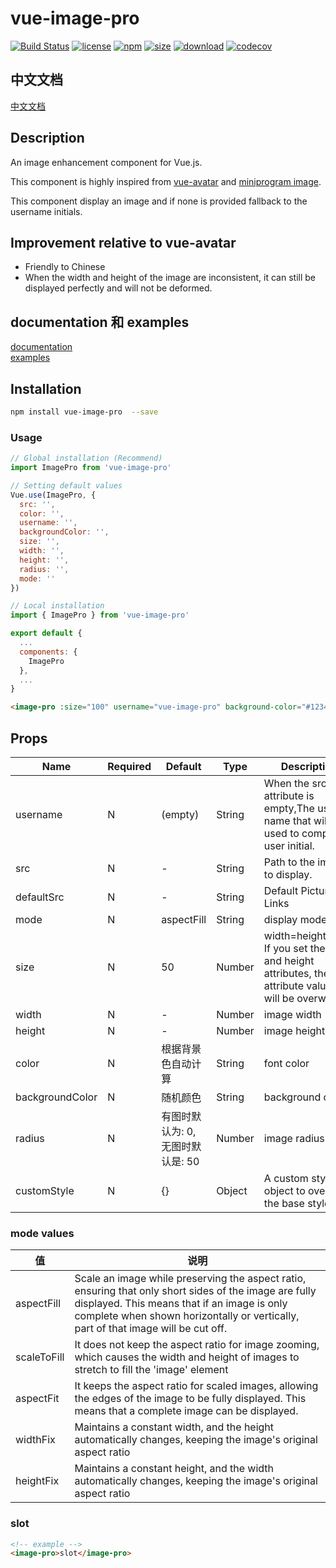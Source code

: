 # vue-image-pro

[![Build Status](https://www.travis-ci.org/dream2023/vue-image-pro.svg?branch=master)](https://www.travis-ci.org/dream2023/vue-image-pro)
[![license](https://img.shields.io/npm/l/vue-image-pro.svg)](https://dream2023.github.io/vue-image-pro/)
[![npm](https://img.shields.io/npm/v/vue-image-pro.svg)](https://www.npmjs.com/package/vue-image-pro)
[![size](https://img.shields.io/bundlephobia/minzip/vue-image-pro.svg)](https://www.npmjs.com/package/vue-image-pro)
[![download](https://img.shields.io/npm/dw/vue-image-pro.svg)](https://npmcharts.com/compare/vue-image-pro?minimal=true)
[![codecov](https://codecov.io/gh/dream2023/vue-image-pro/branch/master/graph/badge.svg)](https://codecov.io/gh/dream2023/vue-image-pro)

## 中文文档

[中文文档](./README.zh-CH.md)

## Description

An image enhancement component for Vue.js.

This component is highly inspired from [vue-avatar](https://github.com/eliep/vue-avatar) and [miniprogram image](https://developers.weixin.qq.com/miniprogram/dev/component/image.html).

This component display an image and if none is provided fallback to the username initials.

## Improvement relative to vue-avatar

- Friendly to Chinese
- When the width and height of the image are inconsistent, it can still be displayed perfectly and will not be deformed.

## documentation 和 examples

[documentation](https://dream2023.github.io/vue-image-pro/)
<br />
[examples](https://jsfiddle.net/zhangchaojie/qtax1kdr/)

## Installation

```bash
npm install vue-image-pro  --save
```

### Usage

```js
// Global installation (Recommend)
import ImagePro from 'vue-image-pro'

// Setting default values
Vue.use(ImagePro, {
  src: '',
  color: '',
  username: '',
  backgroundColor: '',
  size: '',
  width: '',
  height: '',
  radius: '',
  mode: ''
})
```

```js
// Local installation
import { ImagePro } from 'vue-image-pro'

export default {
  ...
  components: {
    ImagePro
  },
  ...
}
```

```html
<image-pro :size="100" username="vue-image-pro" background-color="#123456" />
```

## Props

| Name            | Required | Default                           | Type   | Description                                                                                                   |
| --------------- | -------- | --------------------------------- | ------ | ------------------------------------------------------------------------------------------------------------- |
| username        | N        | (empty)                           | String | When the src attribute is empty,The user name that will be used to compute user initial.                      |
| src             | N        | -                                 | String | Path to the image to display.                                                                                 |
| defaultSrc      | N        | -                                 | String | Default Picture Links                                                                                         |
| mode            | N        | aspectFill                        | String | display mode                                                                                                  |
| size            | N        | 50                                | Number | width=height=size, If you set the width and height attributes, the size attribute values will be overwritten. |
| width           | N        | -                                 | Number | image width                                                                                                   |
| height          | N        | -                                 | Number | image height                                                                                                  |
| color           | N        | 根据背景色自动计算                | String | font color                                                                                                    |
| backgroundColor | N        | 随机颜色                          | String | background color                                                                                              |
| radius          | N        | 有图时默认为: 0, 无图时默认是: 50 | Number | image radius                                                                                                  |
| customStyle     | N        | {}                                | Object | A custom style object to override the base styles                                                             |

### mode values

| 值          | 说明                                                                                                                                                                                                                                       |
| ----------- | ------------------------------------------------------------------------------------------------------------------------------------------------------------------------------------------------------------------------------------------ |
| aspectFill  | Scale an image while preserving the aspect ratio, ensuring that only short sides of the image are fully displayed. This means that if an image is only complete when shown horizontally or vertically, part of that image will be cut off. |
| scaleToFill | It does not keep the aspect ratio for image zooming, which causes the width and height of images to stretch to fill the 'image' element                                                                                                    |
| aspectFit   | It keeps the aspect ratio for scaled images, allowing the edges of the image to be fully displayed. This means that a complete image can be displayed.                                                                                     |
| widthFix    | Maintains a constant width, and the height automatically changes, keeping the image's original aspect ratio                                                                                                                                |
| heightFix   | Maintains a constant height, and the width automatically changes, keeping the image's original aspect ratio                                                                                                                                |

### slot

```html
<!-- example -->
<image-pro>slot</image-pro>
```
